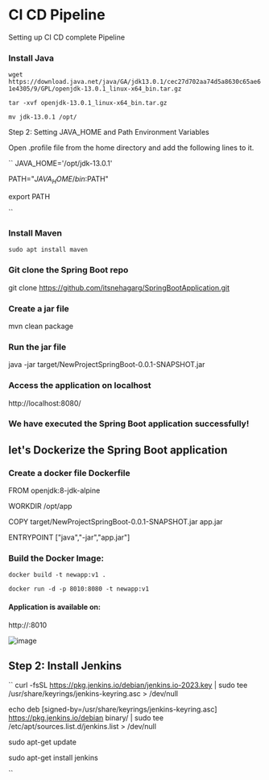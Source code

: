# CI CD Pipeline
Setting up CI CD complete Pipeline

### Install Java

``
wget https://download.java.net/java/GA/jdk13.0.1/cec27d702aa74d5a8630c65ae61e4305/9/GPL/openjdk-13.0.1_linux-x64_bin.tar.gz
``

``
tar -xvf openjdk-13.0.1_linux-x64_bin.tar.gz
``

``
mv jdk-13.0.1 /opt/
``

Step 2: Setting JAVA_HOME and Path Environment Variables

Open .profile file from the home directory and add the following lines to it.

``
JAVA_HOME='/opt/jdk-13.0.1'


PATH="$JAVA_HOME/bin:$PATH"


export PATH

``

### Install Maven
``
sudo apt install maven
``
### Git clone the Spring Boot repo
git clone https://github.com/itsnehagarg/SpringBootApplication.git

### Create a jar file
mvn clean package

### Run the jar file
java -jar target/NewProjectSpringBoot-0.0.1-SNAPSHOT.jar

### Access the application on localhost
http://localhost:8080/

### We have executed the Spring Boot application successfully!

## let's Dockerize the Spring Boot application

### Create a docker file Dockerfile
FROM openjdk:8-jdk-alpine

WORKDIR /opt/app

COPY target/NewProjectSpringBoot-0.0.1-SNAPSHOT.jar app.jar

ENTRYPOINT ["java","-jar","app.jar"]

### Build the Docker Image:


``docker build -t newapp:v1 .
``

``
docker run -d -p 8010:8080 -t newapp:v1
``

#### Application is available on: 

http://<ip-address>:8010

![image](https://github.com/itsnehagarg/CICDPipeline/assets/20385826/2a2b7933-ee1a-41ad-ae62-32ae4a743e6d)


## Step 2: Install Jenkins

``
curl -fsSL https://pkg.jenkins.io/debian/jenkins.io-2023.key | sudo tee \
  /usr/share/keyrings/jenkins-keyring.asc > /dev/null
  
echo deb [signed-by=/usr/share/keyrings/jenkins-keyring.asc] \
  https://pkg.jenkins.io/debian binary/ | sudo tee \
  /etc/apt/sources.list.d/jenkins.list > /dev/null
  
sudo apt-get update

sudo apt-get install jenkins

``




